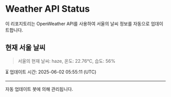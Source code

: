 
# Weather API Status

이 리포지토리는 OpenWeather API를 사용하여 서울의 날씨 정보를 자동으로 업데이트합니다.

## 현재 서울 날씨
> 서울의 현재 날씨: haze, 온도: 22.76°C, 습도: 56%

⏳ 업데이트 시간: 2025-06-02 05:55:11 (UTC)

---
자동 업데이트 봇에 의해 관리됩니다.

